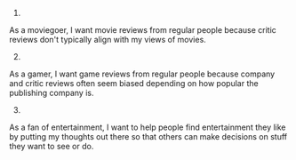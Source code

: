 1.
As a moviegoer, 
I want movie reviews from regular people
because critic reviews don't typically align with my views of movies.

2.
As a gamer,
I want game reviews from regular people 
because company and critic reviews often seem biased depending on how popular the publishing company is.

3.
As a fan of entertainment, 
I want to help people find entertainment they like by putting my thoughts out there
so that others can make decisions on stuff they want to see or do.